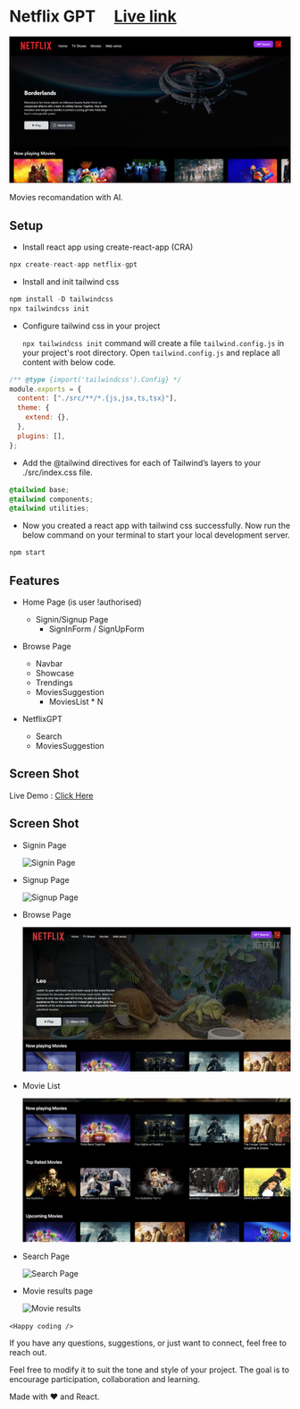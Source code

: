 # Netflix GPT &nbsp;&nbsp;&nbsp;&nbsp;[Live link](https://netflix-gpt.deepanshu-sahu-projects.live/)

![Netflix GPT](./src/images/ss.png)

Movies recomandation with AI.

## Setup

- Install react app using create-react-app (CRA)

```js
npx create-react-app netflix-gpt
```

- Install and init tailwind css

```js
npm install -D tailwindcss
npx tailwindcss init
```

- Configure tailwind css in your project

  `npx tailwindcss init` command will create a file `tailwind.config.js` in your project's root directory.
  Open `tailwind.config.js` and replace all content with below code.

```js
/** @type {import('tailwindcss').Config} */
module.exports = {
  content: ["./src/**/*.{js,jsx,ts,tsx}"],
  theme: {
    extend: {},
  },
  plugins: [],
};
```

- Add the @tailwind directives for each of Tailwind’s layers to your ./src/index.css file.

```css
@tailwind base;
@tailwind components;
@tailwind utilities;
```

- Now you created a react app with tailwind css successfully. Now run the below command on your terminal to start your local development server.

```js
npm start
```

## Features

- Home Page (is user !authorised)

  - Signin/Signup Page
    - SignInForm / SignUpForm

- Browse Page

  - Navbar
  - Showcase
  - Trendings
  - MoviesSuggestion
    - MoviesList \* N

- NetflixGPT
  - Search
  - MoviesSuggestion

## Screen Shot

Live Demo : [Click Here](https://netflixgpt-in.netlify.app/)

## Screen Shot

- Signin Page

  ![Signin Page](https://github.com/Anandsg/NetflixGpt/blob/main/public/screenshot/01-signin.png)

- Signup Page

  ![Signup Page](https://github.com/Anandsg/NetflixGpt/blob/main/public/screenshot/02-signup.png)

- Browse Page

  ![Browse Page](https://github.com/Anandsg/NetflixGpt/blob/main/public/screenshot/03-browse.png)

- Movie List

  ![Movie List](https://github.com/Anandsg/NetflixGpt/blob/main/public/screenshot/04-movieList.png)

- Search Page

  ![Search Page](https://github.com/Anandsg/NetflixGpt/blob/main/public/screenshot/05-searchMovies.png)

- Movie results page

  ![Movie results](https://github.com/Anandsg/NetflixGpt/blob/main/public/screenshot/06-movieSuggestions.png)

`<Happy coding />`

If you have any questions, suggestions, or just want to connect, feel free to reach out.

Feel free to modify it to suit the tone and style of your project. The goal is to encourage participation, collaboration and learning.

Made with ❤️ and React.
